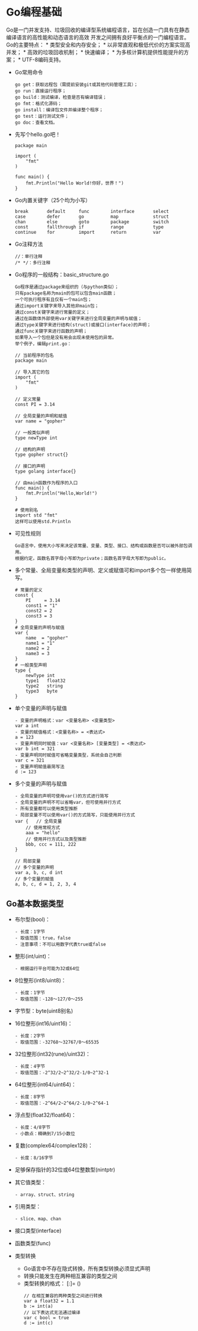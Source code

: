 # Go编程基础
Go是一门并发支持、垃圾回收的编译型系统编程语言，旨在创造一门具有在静态编译语言的高性能和动态语言的高效
开发之间拥有良好平衡点的一门编程语言。
Go的主要特点：
    * 类型安全和内存安全；
    * 以非常直观和极低代价的方案实现高并发；
    * 高效的垃圾回收机制；
    * 快速编译；
    * 为多核计算机提供性能提升的方案；
    * UTF-8编码支持。

* Go常用命令
    ```
    go get：获取远程包（需提前安装git或其他代码管理工具）；
    go run：直接运行程序；
    go build：测试编译，检查是否有编译错误；
    go fmt：格式化源码；
    go install：编译包文件并编译整个程序；
    go test：运行测试文件；
    go doc：查看文档。
    ```

* 先写个hello.go吧！
    ```
    package main

    import (
    	"fmt"
    )

    func main() {
    	fmt.Println("Hello World!你好，世界！")
    }
    ```

* Go内置关键字（25个均为小写）
    ```
    break       default     func        interface       select
    case        defer       go          map             struct
    chan        else        goto        package         switch
    const       fallthrough if          range           type
    continue    for         import      return          var
    ```

* Go注释方法
    ```
    //：单行注释
    /* */：多行注释
    ```

* Go程序的一般结构：basic_structure.go
    ```
    Go程序是通过package来组织的（与python类似）；
    只有package名称为main的包可以包含main函数；
    一个可执行程序有且仅有一个main包；
    通过import关键字来导入其他非main包；
    通过const关键字来进行常量的定义；
    通过在函数体外部使用var关键字来进行全局变量的声明与赋值；
    通过type关键字来进行结构(struct)或接口(interface)的声明；
    通过func关键字来进行函数的声明；
    如果导入一个包但是没有用会出现未使用包的异常。
    举个例子，编辑print.go：

    // 当前程序的包名
    package main

    // 导入其它的包
    import (
    	"fmt"
    )

    // 定义常量
    const PI = 3.14

    // 全局变量的声明和赋值
    var name = "gopher"

    // 一般类似声明
    type newType int

    // 结构的声明
    type gopher struct{}

    // 接口的声明
    type golang interface{}

    // 由main函数作为程序的入口
    func main() {
    	fmt.Println("Hello,World!")
    }

    # 使用别名
    import std "fmt"
    这样可以使用std.Println
    ```
* 可见性规则
    ```
    Go语言中，使用大小写来决定该常量、变量、类型、接口、结构或函数是否可以被外部包调用。
    根据约定，函数名首字母小写即为private；函数名首字母大写即为public。
    ```
* 多个常量、全局变量和类型的声明、定义或赋值可和import多个包一样使用简写。
    ```
    # 常量的定义
    const {
        PI     = 3.14
        const1 = "1"
        const2 = 2
        const3 = 3
    }
    # 全局变量的声明与赋值
    var {
        name  = "gopher"
        name1 = "1"
        name2 = 2
        name3 = 3
    }
    # 一般类型声明
    type {
        newType int
        type1   float32
        type2   string
        type3   byte
    }
    ```
* 单个变量的声明与赋值
    ```
    - 变量的声明格式：var <变量名称> <变量类型>
    var a int
    - 变量的赋值格式：<变量名称> = <表达式>
    a = 123
    - 变量声明同时赋值：var <变量名称> [变量类型] = <表达式>
    var b int = 321
    - 变量声明同时赋值可省略变量类型，系统会自己判断
    var c = 321
    - 变量声明赋值最简写法
    d := 123
    ```
* 多个变量的声明与赋值
    ```
    - 全局变量的声明可使用var()的方式进行简写
    - 全局变量的声明不可以省略var，但可使用并行方式
    - 所有变量都可以使用类型推断
    - 局部变量不可以使用var()的方式简写，只能使用并行方式
    var {   // 全局变量
        // 使用常规方式
        aaa = "hello"
        // 使用并行方式以及类型推断
        bbb, ccc = 111, 222
    }

    // 局部变量
    // 多个变量的声明
    var a, b, c, d int
    // 多个变量的赋值
    a, b, c, d = 1, 2, 3, 4

    ```

## Go基本数据类型
* 布尔型(bool)：
    ```
    - 长度：1字节
    - 取值范围：true，false
    - 注意事项：不可以用数字代表true或false
    ```
* 整形(int/uint)：
    ```
    - 根据运行平台可能为32或64位
    ```
* 8位整形(int8/uint8)：
    ```
    - 长度：1字节
    - 取值范围：-128～127/0～255
    ```
* 字节型：byte(uint8别名)
* 16位整形(int16/uint16)：
    ```
    - 长度：2字节
    - 取值范围：-32768～32767/0～65535
    ```
* 32位整形(int32(rune)/uint32)：
    ```
    - 长度：4字节
    - 取值范围：-2^32/2~2^32/2-1/0~2^32-1
    ```
* 64位整形(int64/uint64)：
    ```
    - 长度：8字节
    - 取值范围：-2^64/2~2^64/2-1/0~2^64-1
    ```
* 浮点型(float32/float64)：
    ```
    - 长度：4/8字节
    - 小数点：精确到7/15小数位
    ```
* 复数(complex64/complex128)：
    ```
    - 长度：8/16字节
    ```
* 足够保存指针的32位或64位整数型(nintptr)
* 其它值类型：
    ```
    - array、struct、string
    ```
* 引用类型：
    ```
    - slice、map、chan
    ```
* 接口类型(interface)
* 函数类型(func)

* 类型转换
    - Go语言中不存在隐式转换，所有类型转换必须显式声明
    - 转换只能发生在两种相互兼容的类型之间
    - 类型转换的格式： <Value> [:]= <TypeOfValueA>(<ValueB>)
        ```
        // 在相互兼容的两种类型之间进行转换
        var a float32 = 1.1
        b := int(a)
        // 以下表达式无法通过编译
        var c bool = true
        d := int(c)
        ```




